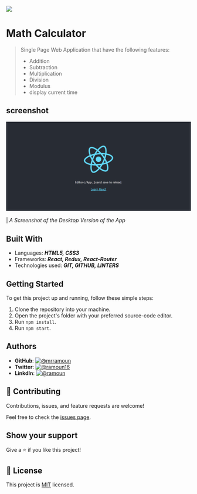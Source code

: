 [![](https://img.shields.io/static/v1?label=BY&message=Reemoz&color=pink)](https://mrramoun.github.io)

# Math Calculator

> Single Page Web Application that have the following features:
>
> - Addition
> - Subtraction
> - Multiplication
> - Division
> - Modulus
> - display current time

## screenshot

![screenshot](./app_screenshot-2.png)

| *A Screenshot of the Desktop Version of the App*

## Built With

- Languages: _**HTML5, CSS3**_
- Frameworks: _**React, Redux, React-Router**_
- Technologies used: _**GIT, GITHUB, LINTERS**_

## Getting Started

To get this project up and running, follow these simple steps:

1. Clone the repository into your machine.
2. Open the project's folder with your preferred source-code editor.
3. Run `npm install`.
4. Run `npm start`.

## Authors

- **GitHub**: [![@mrramoun](https://img.shields.io/github/followers/MrRamoun?label=Ramoun&style=social)](https://github.com/mrramoun)
- **Twitter**: [![@ramoun16](https://img.shields.io/twitter/follow/ramoun16?label=ramoun16&style=social)](https://twitter.com/ramoun16)
- **LinkdIn**: [![@ramoun](https://img.shields.io/github/followers/ramon?label=ramoun&logo=linkedin&style=social)](https://www.linkedin.com/in/ramoun/)


## 🤝 Contributing

Contributions, issues, and feature requests are welcome!

Feel free to check the [issues page](../../issues).

## Show your support

Give a ⭐️ if you like this project!

## 📝 License

This project is [MIT](./MIT.md) licensed.
